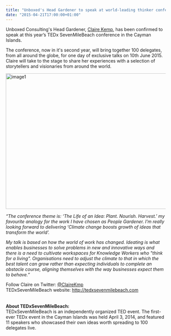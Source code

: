 ```yaml
---
title: "Unboxed's Head Gardener to speak at world-leading thinker conference"
date: "2015-04-21T17:00:00+01:00"
---
```


<p>Unboxed Consulting&#39;s Head Gardener, <a href="../people#claire-kemp">Claire Kemp</a>, has been confirmed to speak at this year’s TEDx SevenMileBeach conference in the Cayman Islands.<br/></p>

<p>The conference, now in it&#39;s second year, will bring together 100 delegates, from all around the globe, for one day of exclusive talks on 10th June 2015. Claire will take to the stage to share her experiences with a selection of storytellers and visionaries from around the world.<br/></p>

<p><img src="http://i1291.photobucket.com/albums/b548/grammccram/Screen%20Shot%202015-04-21%20at%2016.41.47_zpsjjcafgn1.png" alt="image1" height="426" width="527"></p>

<p><i>“The conference theme is: ‘The Life of an Idea: Plant. Nourish. Harvest.’ my favourite analogy for the work I have chosen as People Gardener. I’m really looking forward to delivering ‘Climate change boosts growth of ideas that transform the world’. </p>

<p>My talk is based on how the world of work has changed. Ideating is what enables businesses to solve problems in new and innovative ways and there is a need to cultivate workspaces for Knowledge Workers who &quot;think for a living&quot;. Organisations need to adjust the climate to that in which the best talent can grow rather than expecting individuals to complete an obstacle course, aligning themselves with the way businesses expect them to behave.”</i><br/></p>

<p>Follow Claire on Twitter: <a href="https://twitter.com/ClaireKmp">@ClaireKmp</a><br/>
TEDxSevenMileBeach website: <a href="http://tedxsevenmilebeach.com">http://tedxsevenmilebeach.com</a>
<br/>
<br/>
<br/>
<b>About TEDxSevenMileBeach:</b><br/>
TEDxSevenMileBeach is an independently organized TED event. The first-ever TEDx event in the Cayman Islands was held April 3, 2014, and featured 11 speakers who showcased their own ideas worth spreading to 100 delegates live.<br/></p>
